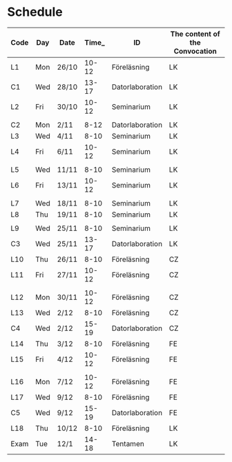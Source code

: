 # Schedule

| Code | Day  | Date  | Time_  | ID  | The content of the Convocation |
|--------|-------|--------|---------------|------------|----------------------------------------|
 | L1 | Mon | 26/10 | 10-12 | Föreläsning | LK | Introduction |
 | C1 | Wed | 28/10 | 13-17 | Datorlaboration | LK |
 | L2 | Fri | 30/10 | 10-12 | Seminarium | LK |
 |    |     |       |       |            |    |
 | C2 | Mon | 2/11 | 8-12 | Datorlaboration | LK |
 | L3 | Wed | 4/11 | 8-10 | Seminarium | LK |
 | L4 | Fri | 6/11 | 10-12 | Seminarium | LK |
 |    |     |       |       |            |    |
 | L5 | Wed | 11/11 | 8-10 | Seminarium | LK |
 | L6 | Fri | 13/11 | 10-12 | Seminarium | LK |
 |    |     |       |       |            |    |
 | L7 | Wed | 18/11 | 8-10 | Seminarium | LK |
 | L8 | Thu | 19/11 | 8-10 | Seminarium | LK |
 |    |     |       |       |            |    |
 | L9 | Wed | 25/11 | 8-10 | Seminarium | LK |
 | C3 | Wed | 25/11 | 13-17 | Datorlaboration | LK |
 | L10 | Thu | 26/11 | 8-10 | Föreläsning | CZ |
 | L11 | Fri | 27/11 | 10-12 | Föreläsning | CZ |
 |    |     |       |       |            |    |
 | L12 | Mon | 30/11 | 10-12 | Föreläsning | CZ |
 | L13 | Wed | 2/12 | 8-10 | Föreläsning | CZ |
 | C4 | Wed | 2/12 | 15-19 | Datorlaboration | CZ |
 | L14 | Thu | 3/12 | 8-10 | Föreläsning | FE |
 | L15 | Fri | 4/12 | 10-12 | Föreläsning | FE |
 |    |     |       |       |            |    |
 | L16 | Mon | 7/12 | 10-12 | Föreläsning | FE |
 | L17 | Wed | 9/12 | 8-10 | Föreläsning | FE |
 | C5 | Wed | 9/12 | 15-19 | Datorlaboration | FE |
 | L18 | Thu | 10/12 | 8-10 | Föreläsning | LK |
 | Exam | Tue | 12/1 | 14-18 | Tentamen | LK |
